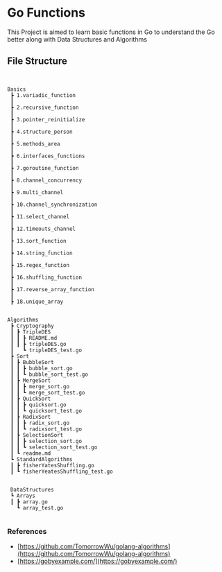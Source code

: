 # Go Functions

This Project is aimed to learn basic functions in Go to understand the Go better along with Data Structures and Algorithms

## File Structure

```


Basics
 ┣ 1.variadic_function
 ┃
 ┣ 2.recursive_function
 ┃
 ┣ 3.pointer_reinitialize
 ┃
 ┣ 4.structure_person
 ┃
 ┣ 5.methods_area
 ┃
 ┣ 6.interfaces_functions
 ┃
 ┣ 7.goroutine_function
 ┃
 ┣ 8.channel_concurrency
 ┃
 ┣ 9.multi_channel
 ┃
 ┣ 10.channel_synchronization
 ┃
 ┣ 11.select_channel
 ┃
 ┣ 12.timeouts_channel
 ┃
 ┣ 13.sort_function
 ┃
 ┣ 14.string_function
 ┃
 ┣ 15.regex_function
 ┃
 ┣ 16.shuffling_function
 ┃
 ┣ 17.reverse_array_function
 ┃
 ┣ 18.unique_array


Algorithms
 ┣ Cryptography
 ┃ ┣ TripleDES
 ┃ ┃ ┣ README.md
 ┃ ┃ ┣ tripleDES.go
 ┃   ┗ tripleDES_test.go
 ┣ Sort
 ┃ ┣ BubbleSort
 ┃ ┃ ┣ bubble_sort.go
 ┃ ┃ ┗ bubble_sort_test.go
 ┃ ┣ MergeSort
 ┃ ┃ ┣ merge_sort.go
 ┃ ┃ ┗ merge_sort_test.go
 ┃ ┣ QuickSort
 ┃ ┃ ┣ quicksort.go
 ┃ ┃ ┗ quicksort_test.go
 ┃ ┣ RadixSort
 ┃ ┃ ┣ radix_sort.go
 ┃ ┃ ┗ radixsort_test.go
 ┃ ┣ SelectionSort
 ┃ ┃ ┣ selection_sort.go
 ┃ ┃ ┗ selection_sort_test.go
 ┃ ┗ readme.md
 ┗ StandardAlgorithms
 ┃ ┣ fisherYatesShuffling.go
 ┃ ┗ fisherYeatesShuffling_test.go


 DataStructures
 ┗ Arrays
 ┃ ┣ array.go
   ┗ array_test.go


```

### References

- [https://github.com/TomorrowWu/golang-algorithms](https://github.com/TomorrowWu/golang-algorithms)
- [https://gobyexample.com/](https://gobyexample.com/)
